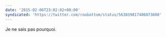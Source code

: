 ```yaml
---
date: '2015-02-06T23:02:02+00:00'
syndicated: 'https://twitter.com/roobottom/status/563839817406873600'
---
```

Je ne sais pas pourquoi.

